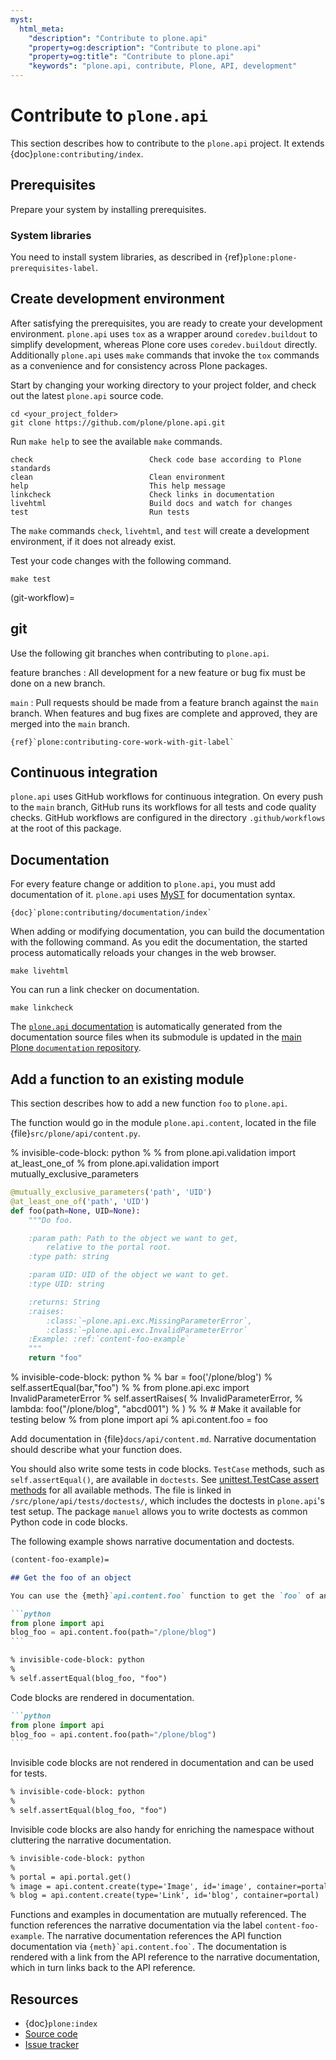 ```yaml
---
myst:
  html_meta:
    "description": "Contribute to plone.api"
    "property=og:description": "Contribute to plone.api"
    "property=og:title": "Contribute to plone.api"
    "keywords": "plone.api, contribute, Plone, API, development"
---
```


# Contribute to `plone.api`

This section describes how to contribute to the `plone.api` project.
It extends {doc}`plone:contributing/index`.

## Prerequisites

Prepare your system by installing prerequisites.

### System libraries

You need to install system libraries, as described in {ref}`plone:plone-prerequisites-label`.


## Create development environment

After satisfying the prerequisites, you are ready to create your development environment.
`plone.api` uses `tox` as a wrapper around `coredev.buildout` to simplify development, whereas Plone core uses `coredev.buildout` directly.
Additionally `plone.api` uses `make` commands that invoke the `tox` commands as a convenience and for consistency across Plone packages.

Start by changing your working directory to your project folder, and check out the latest `plone.api` source code.

```shell
cd <your_project_folder>
git clone https://github.com/plone/plone.api.git
```

Run `make help` to see the available `make` commands.

```console
check                          Check code base according to Plone standards
clean                          Clean environment
help                           This help message
linkcheck                      Check links in documentation
livehtml                       Build docs and watch for changes
test                           Run tests
```

The `make` commands `check`, `livehtml`, and `test` will create a development environment, if it does not already exist.

Test your code changes with the following command.

```shell
make test
```


(git-workflow)=

## git

Use the following git branches when contributing to `plone.api`.

feature branches
: All development for a new feature or bug fix must be done on a new branch.

`main`
: Pull requests should be made from a feature branch against the `main` branch.
When features and bug fixes are complete and approved, they are merged into the `main` branch.

```{seealso}
{ref}`plone:contributing-core-work-with-git-label`
```

## Continuous integration

`plone.api` uses GitHub workflows for continuous integration.
On every push to the `main` branch, GitHub runs its workflows for all tests and code quality checks.
GitHub workflows are configured in the directory `.github/workflows` at the root of this package.

## Documentation

For every feature change or addition to `plone.api`, you must add documentation of it.
`plone.api` uses [MyST](https://myst-parser.readthedocs.io/en/latest/) for documentation syntax.

```{seealso}
{doc}`plone:contributing/documentation/index`
```

When adding or modifying documentation, you can build the documentation with the following command.
As you edit the documentation, the started process automatically reloads your changes in the web browser.

```shell
make livehtml
```

You can run a link checker on documentation.

```shell
make linkcheck
```

The [`plone.api` documentation](https://6.docs.plone.org/plone.api) is automatically generated from the documentation source files when its submodule is updated in the [main Plone `documentation` repository](https://github.com/plone/documentation/).

## Add a function to an existing module

This section describes how to add a new function `foo` to `plone.api`.

The function would go in the module `plone.api.content`, located in the file {file}`src/plone/api/content.py`.

% invisible-code-block: python
%
% from plone.api.validation import at_least_one_of
% from plone.api.validation import mutually_exclusive_parameters

```python
@mutually_exclusive_parameters('path', 'UID')
@at_least_one_of('path', 'UID')
def foo(path=None, UID=None):
    """Do foo.

    :param path: Path to the object we want to get,
        relative to the portal root.
    :type path: string

    :param UID: UID of the object we want to get.
    :type UID: string

    :returns: String
    :raises:
        :class:`~plone.api.exc.MissingParameterError`,
        :class:`~plone.api.exc.InvalidParameterError`
    :Example: :ref:`content-foo-example`
    """
    return "foo"
```

% invisible-code-block: python
%
% bar = foo('/plone/blog')
% self.assertEqual(bar,"foo")
%
% from plone.api.exc import InvalidParameterError
% self.assertRaises(
% InvalidParameterError,
% lambda: foo("/plone/blog", "abcd001")
% )
%
% # Make it available for testing below
% from plone import api
% api.content.foo = foo

Add documentation in {file}`docs/api/content.md`.
Narrative documentation should describe what your function does.

You should also write some tests in code blocks.
`TestCase` methods, such as `self.assertEqual()`, are available in `doctests`.
See [unittest.TestCase assert methods](https://docs.python.org/3/library/unittest.html#unittest.TestCase.debug) for all available methods.
The file is linked in `/src/plone/api/tests/doctests/`, which includes the doctests in `plone.api`'s test setup.
The package `manuel` allows you to write doctests as common Python code in code blocks.

The following example shows narrative documentation and doctests.

````markdown
(content-foo-example)=

## Get the foo of an object

You can use the {meth}`api.content.foo` function to get the `foo` of an object.

```python
from plone import api
blog_foo = api.content.foo(path="/plone/blog")
```

% invisible-code-block: python
%
% self.assertEqual(blog_foo, "foo")

````

Code blocks are rendered in documentation.

````markdown
```python
from plone import api
blog_foo = api.content.foo(path="/plone/blog")
```
````

Invisible code blocks are not rendered in documentation and can be used for tests.

```markdown
% invisible-code-block: python
%
% self.assertEqual(blog_foo, "foo")
```

Invisible code blocks are also handy for enriching the namespace without cluttering the narrative documentation.

```markdown
% invisible-code-block: python
%
% portal = api.portal.get()
% image = api.content.create(type='Image', id='image', container=portal)
% blog = api.content.create(type='Link', id='blog', container=portal)
```

Functions and examples in documentation are mutually referenced.
The function references the narrative documentation via the label `content-foo-example`.
The narrative documentation references the API function documentation via `` {meth}`api.content.foo` ``.
The documentation is rendered with a link from the API reference to the narrative documentation, which in turn links back to the API reference.

## Resources

- {doc}`plone:index`
- [Source code](https://github.com/plone/plone.api)
- [Issue tracker](https://github.com/plone/plone.api/issues)
